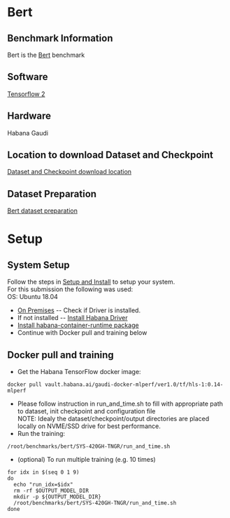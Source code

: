 # Bert

## Benchmark Information

Bert is the
[Bert](https://github.com/mlcommons/training/tree/master/language_model/tensorflow/bert) benchmark

## Software

[Tensorflow 2](https://www.tensorflow.org/)

## Hardware

Habana Gaudi

## Location to download Dataset and Checkpoint

[Dataset and Checkpoint download location](https://drive.google.com/drive/folders/1oQF4diVHNPCclykwdvQJw8n_VIWwV0PT)

## Dataset Preparation

[Bert dataset preparation](https://github.com/mlcommons/training/tree/master/language_model/tensorflow/bert#download-and-preprocess-datasets)

# Setup
## System Setup
Follow the steps in [Setup and Install](https://github.com/HabanaAI/Setup_and_Install) to setup your system.  
For this submission the following was used:  
OS: Ubuntu 18.04  
* [On Premises](https://github.com/HabanaAI/Setup_and_Install#on-premises) -- Check if Driver is installed.
* If not installed -- [Install Habana Driver](https://github.com/HabanaAI/Setup_and_Install#install-habana-driver)
* [Install habana-container-runtime package](https://github.com/HabanaAI/Setup_and_Install#install-habana-container-runtime-package-1)
* Continue with Docker pull and training below

## Docker pull and training

- Get the Habana TensorFlow docker image:
```
docker pull vault.habana.ai/gaudi-docker-mlperf/ver1.0/tf/hls-1:0.14-mlperf
```
- Please follow instruction in run_and_time.sh to fill with appropriate path to dataset, init checkpoint and configuration file  
NOTE: Idealy the dataset/checkpoint/output directories are placed locally on NVME/SSD drive for best performance.
- Run the training:
```
/root/benchmarks/bert/SYS-420GH-TNGR/run_and_time.sh
```

- (optional) To run multiple training (e.g. 10 times)
```
for idx in $(seq 0 1 9)
do
  echo "run_idx=$idx"
  rm -rf $OUTPUT_MODEL_DIR
  mkdir -p ${OUTPUT_MODEL_DIR}
  /root/benchmarks/bert/SYS-420GH-TNGR/run_and_time.sh
done
```



